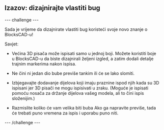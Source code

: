 ## Izazov: dizajnirajte vlastiti bug

--- challenge ---

Sada je vrijeme da dizajnirate vlastiti bug koristeći svoje novo znanje o BlocksCAD-u!

Savjet:

+ Većina 3D pisača može ispisati samo u jednoj boji. Možete koristiti boje u BlocksCAD-u da biste dizajnirali željeni izgled, a zatim dodali detalje trajnim markerima nakon ispisa.

+ Ne čini ni jedan dio bube previše tankim ili će se lako slomiti.

+ Izbjegavajte dodavanje dijelova koji imaju praznine ispod njih kada su 3D ispisani jer 3D pisači ne mogu ispisivati u zraku. (Moguće je ispisati pomoću nosača za držanje dijelova vašeg modela, ali to čini ispis složenijim.)

+ Razmislite koliko će vam velika biti buba Ako ga napravite previše, tada će trebati puno vremena za ispis i uporabu puno niti.

--- /challenge ---



 




  
